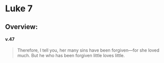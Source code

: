 # Luke 7

## Overview:


#### v.47
>Therefore, I tell you, her many sins have been forgiven—for she loved much. But he who has been forgiven little loves little.

